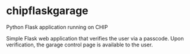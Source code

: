 # chipflaskgarage
Python Flask application running on CHIP

Simple Flask web application that verifies the user via a passcode.  Upon verification, the garage control page is available to the user.

